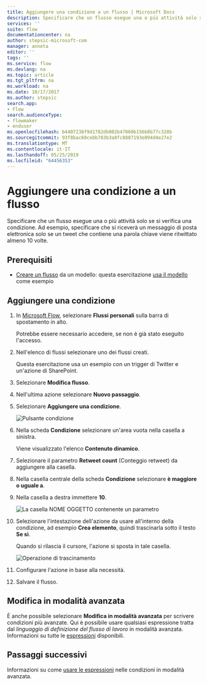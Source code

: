 ```yaml
---
title: Aggiungere una condizione a un flusso | Microsoft Docs
description: Specificare che un flusso esegue una o più attività solo se si verifica una condizione.
services: ''
suite: flow
documentationcenter: na
author: stepsic-microsoft-com
manager: anneta
editor: ''
tags: ''
ms.service: flow
ms.devlang: na
ms.topic: article
ms.tgt_pltfrm: na
ms.workload: na
ms.date: 10/17/2017
ms.author: stepsic
search.app:
- Flow
search.audienceType:
- flowmaker
- enduser
ms.openlocfilehash: b4407238f9d1782db802b47060b156b8b77c328b
ms.sourcegitcommit: 93f8bac60cebb783b3a8fc8887193e094d4e27e2
ms.translationtype: MT
ms.contentlocale: it-IT
ms.lasthandoff: 05/25/2019
ms.locfileid: "64456353"
---
```

# <a name="add-a-condition-to-a-flow"></a>Aggiungere una condizione a un flusso

Specificare che un flusso esegue una o più attività solo se si verifica una condizione. Ad esempio, specificare che si riceverà un messaggio di posta elettronica solo se un tweet che contiene una parola chiave viene ritwittato almeno 10 volte.

## <a name="prerequisites"></a>Prerequisiti

* [Creare un flusso](get-started-logic-template.md) da un modello: questa esercitazione [usa il modello](https://flow.microsoft.com/galleries/public/templates/e78571e5c70e4806a18eeacba5a897c8/) come esempio

## <a name="add-a-condition"></a>Aggiungere una condizione

1. In [Microsoft Flow](https://flow.microsoft.com), selezionare **Flussi personali** sulla barra di spostamento in alto.

    Potrebbe essere necessario accedere, se non è già stato eseguito l'accesso.

1. Nell'elenco di flussi selezionare uno dei flussi creati.

    Questa esercitazione usa un esempio con un trigger di Twitter e un'azione di SharePoint.

1. Selezionare **Modifica flusso**.

1. Nell'ultima azione selezionare **Nuovo passaggio**.

1. Selezionare **Aggiungere una condizione**.

    ![Pulsante condizione](./media/add-condition/add-condition.png)

1. Nella scheda **Condizione** selezionare un'area vuota nella casella a sinistra.

    Viene visualizzato l'elenco **Contenuto dinamico**.

1. Selezionare il parametro **Retweet count** (Conteggio retweet) da aggiungere alla casella.

1. Nella casella centrale della scheda **Condizione** selezionare **è maggiore o uguale a**.

1. Nella casella a destra immettere **10**.

    ![La casella NOME OGGETTO contenente un parametro](./media/add-condition/specify-condition.png)

1. Selezionare l'intestazione dell'azione da usare all'interno della condizione, ad esempio **Crea elemento**, quindi trascinarla sotto il testo **Se sì**.

    Quando si rilascia il cursore, l'azione si sposta in tale casella.

    ![Operazione di trascinamento](./media/add-condition/drag-action.png)

1. Configurare l'azione in base alla necessità.

1. Salvare il flusso.

## <a name="edit-in-advanced-mode"></a>Modifica in modalità avanzata

È anche possibile selezionare **Modifica in modalità avanzata** per scrivere condizioni più avanzate. Qui è possibile usare qualsiasi espressione tratta dal *linguaggio di definizione del flusso di lavoro* in modalità avanzata. Informazioni su tutte le [espressioni](https://msdn.microsoft.com/library/azure/mt643789.aspx) disponibili.

## <a name="next-steps"></a>Passaggi successivi

Informazioni su come [usare le espressioni](use-expressions-in-conditions.md) nelle condizioni in modalità avanzata.
